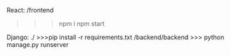 React:
/frontend
  >>> npm i
  >>> npm start

Django:
  ./
    >>>pip install -r requirements.txt
    /backend/backend
      >>> python manage.py runserver

